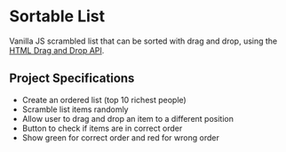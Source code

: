 # Sortable List

Vanilla JS scrambled list that can be sorted with drag and drop, using the [HTML Drag and Drop API](https://developer.mozilla.org/en-US/docs/Web/API/HTML_Drag_and_Drop_API).

## Project Specifications

- Create an ordered list (top 10 richest people)
- Scramble list items randomly
- Allow user to drag and drop an item to a different position
- Button to check if items are in correct order
- Show green for correct order and red for wrong order
